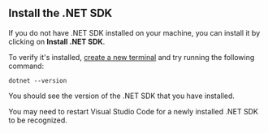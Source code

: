 ## Install the .NET SDK

If you do not have .NET SDK installed on your machine, you can install it by clicking on __Install .NET SDK__. 

To verify it's installed, [create a new terminal](command:workbench.action.terminal.new) and try running the following command:

```
dotnet --version
```

You should see the version of the .NET SDK that you have installed. 

You may need to restart Visual Studio Code for a newly installed .NET SDK to be recognized.